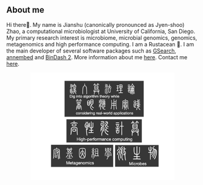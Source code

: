 ## About me 
Hi there👋. My name is Jianshu (canonically pronounced as Jyen-shoo) Zhao, a computational microbiologist at University of California, San Diego. My primary research interest is microbiome, microbial genomics, genomics, metagenomics and high performance computing. I am a Rustacean :crab:. I am the main developer of several software packages such as [GSearch](https://academic.oup.com/nar/article/52/16/e74/7714450), [annembed](https://academic.oup.com/nargab/article/6/4/lqae172/7928174) and [BinDash 2](https://www.biorxiv.org/content/10.1101/2024.03.13.584875v1.abstract). More information about me [here](https://jianshu93.github.io/blog/about/). Contact me [here](jianshuzhao@yahoo.com).

<div align="center">
  <img width="75%" src ="lab_website.jpg">
</div>
<!--
**jianshu93/jianshu93** is a ✨ _special_ ✨ repository because its `README.md` (this file) appears on your GitHub profile.

Here are some ideas to get you started:

- 🔭 I’m currently working on ...
- 🌱 I’m currently learning ...
- 👯 I’m looking to collaborate on ...
- 🤔 I’m looking for help with ...
- 💬 Ask me about ...
- 📫 How to reach me: ...
- 😄 Pronouns: ...
- ⚡ Fun fact: ...
-->
